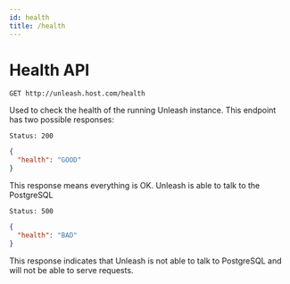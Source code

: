 ```yaml
---
id: health
title: /health
---
```


# Health API

`GET http://unleash.host.com/health`

Used to check the health of the running Unleash instance. This endpoint has two possible responses:

`Status: 200`

```json
{
  "health": "GOOD"
}
```

This response means everything is OK. Unleash is able to talk to the PostgreSQL

`Status: 500`

```json
{
  "health": "BAD"
}
```

This response indicates that Unleash is not able to talk to PostgreSQL and will not be able to serve requests.
